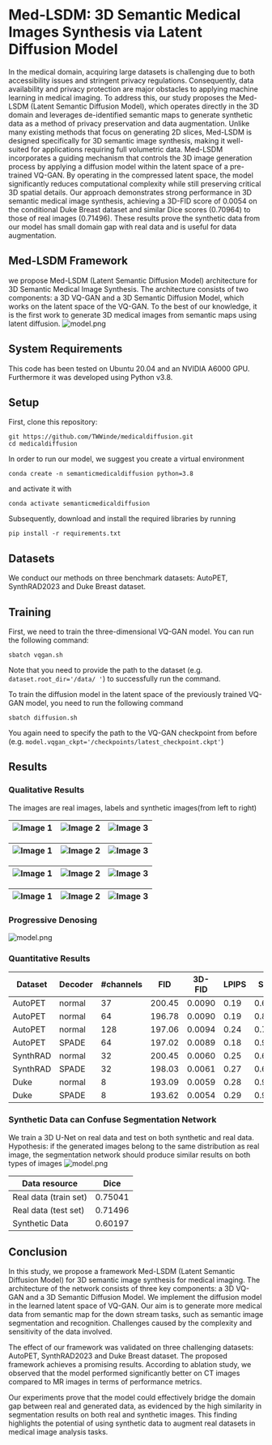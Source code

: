 # Med-LSDM: 3D Semantic Medical Images Synthesis via Latent Diffusion Model

In the medical domain, acquiring large datasets is challenging due to both accessibility issues and stringent privacy regulations. Consequently, data availability and privacy protection are major obstacles to applying machine learning in medical imaging. To address this, our study proposes the Med-LSDM (Latent Semantic Diffusion Model), which operates directly in the 3D domain and leverages de-identified semantic maps to generate synthetic data as a method of privacy preservation and data augmentation. Unlike many existing methods that focus on generating 2D slices, Med-LSDM is designed specifically for 3D semantic image synthesis, making it well-suited for applications requiring full volumetric data. Med-LSDM incorporates a guiding mechanism that controls the 3D image generation process by applying a diffusion model within the latent space of a pre-trained VQ-GAN. By operating in the compressed latent space, the model significantly reduces computational complexity while still preserving critical 3D spatial details. Our approach demonstrates strong performance in 3D semantic medical image synthesis, achieving a 3D-FID score of 0.0054 on the conditional Duke Breast dataset and similar Dice scores (0.70964) to those of real images (0.71496). These results prove the synthetic data from our model has small domain gap with real data and is useful for data augmentation.

## Med-LSDM Framework
we propose Med-LSDM (Latent Semantic Diffusion Model) architecture for 3D Semantic Medical Image Synthesis. The architecture consists of two components: a 3D VQ-GAN and a 3D Semantic Diffusion Model, which works
on the latent space of the VQ-GAN. To the
best of our knowledge, it is the first work to generate 3D medical images from semantic maps
using latent diffusion. 
![model.png](assets//model.png)

## System Requirements
This code has been tested on Ubuntu 20.04 and an NVIDIA A6000 GPU. Furthermore it was developed using Python v3.8.

## Setup
First, clone this repository:
```
git https://github.com/TWWinde/medicaldiffusion.git
cd medicaldiffusion
```

In order to run our model, we suggest you create a virtual environment 
```
conda create -n semanticmedicaldiffusion python=3.8
``` 
and activate it with 
```
conda activate semanticmedicaldiffusion
```
Subsequently, download and install the required libraries by running 
```
pip install -r requirements.txt
```
## Datasets
We conduct our methods on three benchmark datasets: AutoPET, SynthRAD2023 and Duke Breast dataset.
## Training
First, we need to train the three-dimensional VQ-GAN model.  You can run the following command:

```
sbatch vqgan.sh
```
Note that you need to provide the path to the dataset (e.g. ```dataset.root_dir='/data/
'```) to successfully run the command.

To train the diffusion model in the latent space of the previously trained VQ-GAN model, you need to run the following command
```
sbatch diffusion.sh
```
You again need to specify the path to the VQ-GAN checkpoint from before (e.g. ```model.vqgan_ckpt='/checkpoints/latest_checkpoint.ckpt'```)

## Results

### Qualitative Results
The images are real images, labels and synthetic images(from left to right)

|![Image 1](assets/75_image.gif) <br/>|![Image 2]( assets/75_label.gif)|![Image 3](assets/75_sample.gif)|
|---|----------------------------------------------------------------------------------|----------------------------------------------------------------------------------|

| ![Image 1](assets/95_image.gif) <br/> | ![Image 2]( assets/95_label.gif) | ![Image 3](assets/95_sample.gif) |
|------------------------------------------------------------------------------------------|-------------------------------------------------------------------------------------|-------------------------------------------------------------------------------------|

| ![Image 1](assets/13_image.gif) <br/> | ![Image 2](assets/13_label.gif) | ![Image 3](assets/13_sample.gif) |
|------------------------------------------------------------------------------------------|-------------------------------------------------------------------------------------|-------------------------------------------------------------------------------------|

| ![Image 1](assets/1_image.gif) <br/> | ![Image 2]( assets/1_label.gif) | ![Image 3](assets/1_sample.gif) |
|-----------------------------------------------------------------------------------------|------------------------------------------------------------------------------------|------------------------------------------------------------------------------------|

### Progressive Denosing

![model.png](assets/prograssiv.png)

### Quantitative Results

| Dataset  | Decoder | #channels | FID   | 3D-FID | LPIPS | SSIM   | RMSE  | PSNR  |
|----------|---------|-----------|-------|--------|-------|--------|-------|-------|
| AutoPET  | normal  | 37        | 200.45| 0.0090 | 0.19  | 0.6307 | 0.13  | 17.75 |
| AutoPET  | normal  | 64        | 196.78| 0.0090 | 0.19  | 0.8374 | 0.13  | 17.75 |
| AutoPET  | normal  | 128       | 197.06| 0.0094 | 0.24  | 0.7090 | 0.41  | 7.74  |
| AutoPET  | SPADE   | 64        | 197.02| 0.0089 | 0.18  | 0.9969 | 0.16  | 15.93 |
| SynthRAD | normal  | 32        | 200.45| 0.0060 | 0.25  | 0.6307 | 0.32  | 9.91  |
| SynthRAD | SPADE   | 32        | 198.03| 0.0061 | 0.27  | 0.6147 | 0.36  | 8.89  |
| Duke     | normal  | 8         | 193.09| 0.0059 | 0.28  | 0.9390 | 0.20  | 14.95 |
| Duke     | SPADE   | 8         | 193.62| 0.0054 | 0.29  | 0.9271 | 0.21  | 14.87 |

### Synthetic Data can Confuse Segmentation Network
We train a 3D U-Net on real data and test on both synthetic and real data.
Hypothesis: if the generated images belong to the same distribution as real image, the segmentation network should produce similar results on both types of images
![model.png](assets/compare.png)

| Data resource         | Dice    |
|-----------------------|---------|
| Real data (train set) | 0.75041 |
| Real data (test set)  | 0.71496 | 
| Synthetic Data        | 0.60197 |



## Conclusion

In this study, we propose a framework Med-LSDM (Latent Semantic Diffusion Model) for 3D semantic image synthesis for medical imaging. The architecture of the network consists of three key components:  a 3D VQ-GAN and a 3D Semantic Diffusion Model. We implement the diffusion model in the learned latent space of VQ-GAN. Our aim is to generate more medical data from semantic map for the down stream tasks, such as semantic image segmentation and recognition. Challenges caused by the complexity and sensitivity of the data involved. 

The effect of our framework was validated on three challenging datasets: AutoPET, SynthRAD2023 and Duke Breast dataset. The proposed framework achieves a  promising results. According to ablation study, we observed that the model performed significantly better on CT images compared to MR images in terms of performance metrics.

Our experiments prove that the model could effectively bridge the domain gap between real and generated data, as evidenced by the high similarity in segmentation results on both real and synthetic images. This finding highlights the potential of using synthetic data to augment real datasets in medical image analysis tasks.